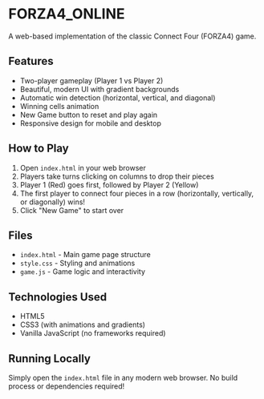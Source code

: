 # FORZA4_ONLINE

A web-based implementation of the classic Connect Four (FORZA4) game.

## Features

- Two-player gameplay (Player 1 vs Player 2)
- Beautiful, modern UI with gradient backgrounds
- Automatic win detection (horizontal, vertical, and diagonal)
- Winning cells animation
- New Game button to reset and play again
- Responsive design for mobile and desktop

## How to Play

1. Open `index.html` in your web browser
2. Players take turns clicking on columns to drop their pieces
3. Player 1 (Red) goes first, followed by Player 2 (Yellow)
4. The first player to connect four pieces in a row (horizontally, vertically, or diagonally) wins!
5. Click "New Game" to start over

## Files

- `index.html` - Main game page structure
- `style.css` - Styling and animations
- `game.js` - Game logic and interactivity

## Technologies Used

- HTML5
- CSS3 (with animations and gradients)
- Vanilla JavaScript (no frameworks required)

## Running Locally

Simply open the `index.html` file in any modern web browser. No build process or dependencies required!
